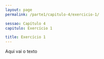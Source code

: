 ```yaml
---
layout: page
permalink: /parte1/capitulo-4/exercicio-1/

sessao: Capítulo 4
capitulo: Exercício 1

title: Exercício 1
---
```


Aqui vai o texto